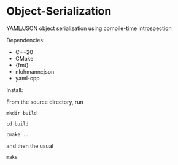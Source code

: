 # Object-Serialization
YAML/JSON object serialization using compile-time introspection

Dependencies:
  * C++20
  * CMake
  * {fmt}
  * nlohmann::json
  * yaml-cpp

Install:

From the source directory, run
  
    mkdir build
       
    cd build
       
    cmake ..

  and then the usual

    make
